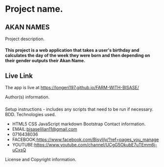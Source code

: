 # Project name.
## AKAN NAMES

Project description.
#### This project is a web application that takes a user's birthday and calculates the day of the week they were born and then depending on their gender outputs their Akan Name.
## Live Link

The app is live at  https://longeri197.github.io/FARM-WITH-BISASE/

Author(s) information.
### 
Setup instructions - includes any scripts that need to be run if necessary.
BDD.
Technologies used.
* HTML5
CSS
JavaScript
markdown
Bootstrap
Contact information.
* EMAIL:bisaselilian11@gmail.com
* 0716438036
* FACEBOOK;https://www.facebook.com/Bisylily/?ref=pages_you_manage
* YOUTUBE:https://www.youtube.com/channel/UCgG5OkubE7uTEmm6j-uCxsQ

License and Copyright information.
